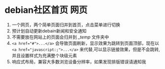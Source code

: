 # debian社区首页 网页

1. 一个网页，两个简单页面归并到首页，点击菜单进行切换 
2. 预计划自动更新debain新闻和安全通知
3. 不需要放在网站上的页面会归并到 *_temp* 文件夹中
4. `<a href="#">...</a>` 会导致页面刷新，显示效果为跳转到页面顶部，现在以 `<a href="javascript:;">...</a>` 来代替,可以显示链接效果，但是不会跳转, 并且设置样式为充满整个块级元素
5. 响应式布局，兼容大多数浏览设备分辨率，如果发现排版错误请通知我

